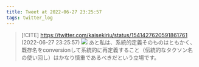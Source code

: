 ```yaml
---
title: Tweet at 2022-06-27 23:25:57
tags: twitter_log
---
```


> [!CITE] https://twitter.com/kaisekiriu/status/1541427620591861761 (2022-06-27 23:25:57)
> ![](https://twitter.com/kaisekiriu/status/1541427620591861761)
> あと私は、系統的定義そのものはともかく、既存名をconversionして系統的に再定義すること（伝統的なタクソン名の使い回し）はかなり慎重であるべきだという立場です。
